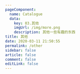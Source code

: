 ```yaml
---
pageComponent: 
  name: Catalogue
  data: 
    key: 03.其他
    imgUrl: /img/more.png
    description: 其他一些有趣的东西
title: 其他
date: 2020-03-11 21:50:55
permalink: /other
sidebar: false
article: false
comment: false
editLink: false
---
```

